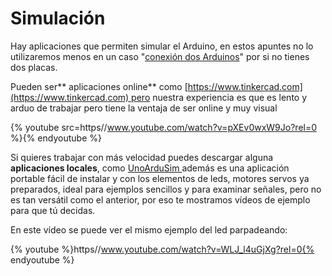 
# Simulación

Hay aplicaciones que permiten simular el Arduino, en estos apuntes no lo utilizaremos menos en un caso "[conexión dos Arduinos](http://aularagon.catedu.es/materialesaularagon2013/Arduino-codigo/5_Comunicaciones/montaje_2_conectar_dos_arduinos.html)" por si no tienes dos placas.

Pueden ser** aplicaciones online** como [https://www.tinkercad.com](https://www.tinkercad.com) pero nuestra experiencia es que es lento y arduo de trabajar pero tiene la ventaja de ser online y muy visual

{% youtube src=https//www.youtube.com/watch?v=pXEv0wxW9Jo?rel=0 %}{% endyoutube %}

Si quieres trabajar con más velocidad puedes descargar alguna **aplicaciones locales**, como [UnoArduSim ](https://www.sites.google.com/site/unoardusim/)además es una aplicación portable fácil de instalar y con los elementos de leds, motores servos ya preparados, ideal para ejemplos sencillos y para examinar señales, pero no es tan versátil como el anterior, por eso te mostramos vídeos de ejemplo para que tú decidas.

En este vídeo se puede ver el mismo ejemplo del led parpadeando:

{% youtube %}https//www.youtube.com/watch?v=WLJ_l4uGjXg?rel=0{% endyoutube %}
